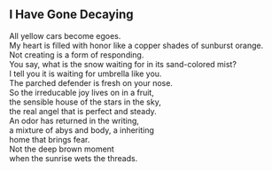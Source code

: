 I Have Gone Decaying
--------------------
All yellow cars become egoes.  
My heart is filled with honor like a copper shades of sunburst orange.  
Not creating is a form of responding.  
You say, what is the snow waiting for in its sand-colored mist?  
I tell you it is waiting for umbrella like you.  
The parched defender is fresh on your nose.  
So the irreducable joy lives on in a fruit,  
the sensible house of the stars in the sky,  
the real angel that is perfect and steady.  
An odor has returned in the writing,  
a mixture of abys and body, a inheriting  
home that brings fear.  
Not the deep brown moment  
when the sunrise wets the threads.  
